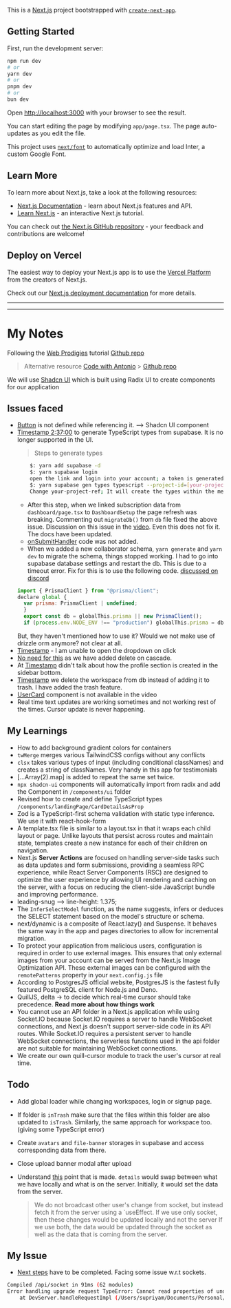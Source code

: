 This is a [Next.js](https://nextjs.org/) project bootstrapped with [`create-next-app`](https://github.com/vercel/next.js/tree/canary/packages/create-next-app).

## Getting Started

First, run the development server:

```bash
npm run dev
# or
yarn dev
# or
pnpm dev
# or
bun dev
```

Open [http://localhost:3000](http://localhost:3000) with your browser to see the result.

You can start editing the page by modifying `app/page.tsx`. The page auto-updates as you edit the file.

This project uses [`next/font`](https://nextjs.org/docs/basic-features/font-optimization) to automatically optimize and load Inter, a custom Google Font.

## Learn More

To learn more about Next.js, take a look at the following resources:

- [Next.js Documentation](https://nextjs.org/docs) - learn about Next.js features and API.
- [Learn Next.js](https://nextjs.org/learn) - an interactive Next.js tutorial.

You can check out [the Next.js GitHub repository](https://github.com/vercel/next.js/) - your feedback and contributions are welcome!

## Deploy on Vercel

The easiest way to deploy your Next.js app is to use the [Vercel Platform](https://vercel.com/new?utm_medium=default-template&filter=next.js&utm_source=create-next-app&utm_campaign=create-next-app-readme) from the creators of Next.js.

Check out our [Next.js deployment documentation](https://nextjs.org/docs/deployment) for more details.

---

---

# My Notes

Following the [Web Prodigies](https://www.youtube.com/watch?v=A3l6YYkXzzg) tutorial
[Github repo](https://github.com/webprodigies/webprodigies-cypress/tree/main)

> Alternative resource
> [Code with Antonio](https://www.youtube.com/watch?v=0OaDyjB9Ib8) > [Github repo](https://github.com/AntonioErdeljac/notion-clone-tutorial)

We will use [Shadcn UI](https://ui.shadcn.com/) which is built using Radix UI to create components for our application

## Issues faced

- [Button](https://youtu.be/A3l6YYkXzzg?t=2585) is not defined while referencing it. --> Shadcn UI component
- [Timestamp 2:37:00](https://youtu.be/A3l6YYkXzzg?t=9428) to generate TypeScript types from supabase. It is no longer supported in the UI.
  > Steps to generate types
  ```bash
      $: yarn add supabase -d
      $: yarn supabase login
      open the link and login into your account; a token is generated
      $: yarn supabase gen types typescript --project-id=[your-project-ref] --schema=storage,public > src/lib/supabase/supabase.types.ts
      Change your-project-ref; It will create the types within the mentioned file
  ```
  - After this step, when we linked subscription data from `dashboard/page.tsx` to `DashboardSetup` the page refresh was breaking.
    Commenting out `migrateDb()` from `db` file fixed the above issue. Discussion on this issue in the [video](https://youtu.be/A3l6YYkXzzg?t=17685). Even this does not fix it. The docs have been updated.
  - [onSubmitHandler](https://youtu.be/A3l6YYkXzzg?t=10646) code was not added.
  - When we added a new collaborator schema, `yarn generate` and `yarn dev` to migrate the schema, things stopped working. I had to go into supabase database settings and restart the db. This is due to a timeout error. Fix for this is to use the following code. [discussed on discord](https://discord.com/channels/1073369006272172123/1187303494781247518)
  ```js
  import { PrismaClient } from "@prisma/client";
  declare global {
    var prisma: PrismaClient | undefined;
    }
    export const db = globalThis.prisma || new PrismaClient();
    if (process.env.NODE_ENV !== "production") globalThis.prisma = db;
  ```
  But, they haven't mentioned how to use it? Would we not make use of drizzle orm anymore? not clear at all.
- [Timestamp](https://youtu.be/A3l6YYkXzzg?t=14236) - I am unable to open the dropdown on click
- [No need for this](https://youtu.be/A3l6YYkXzzg?t=16223) as we have added delete on cascade.
- At [Timestamp](https://youtu.be/A3l6YYkXzzg?t=22405) didn't talk about how the profile section is created in the sidebar bottom.
- [Timestamp](https://youtu.be/A3l6YYkXzzg?t=25582) we delete the workspace from db instead of adding it to trash. I have added the trash feature.
- [UserCard](https://youtu.be/A3l6YYkXzzg?t=34383) component is not available in the video
- Real time text updates are working sometimes and not working rest of the times. Cursor update is never happening.

## My Learnings

- How to add background gradient colors for containers
- `twMerge` merges various TailwindCSS configs without any conflicts
- `clsx` takes various types of input (including conditional classNames) and creates a string of classNames. Very handy in this app for testimonials
- [...Array(2).map] is added to repeat the same set twice.
- `npx shadcn-ui` components will automatically import from radix and add the Component in `/components/ui` folder
- Revised how to create and define TypeScript types `/components/landingPage/CardDetailsAsProp`
- Zod is a TypeScript-first schema validation with static type inference. We use it with react-hook-form
- A template.tsx file is similar to a layout.tsx in that it wraps each child layout or page. Unlike layouts that persist across routes and maintain state, templates create a new instance for each of their children on navigation.
- Next.js **Server Actions** are focused on handling server-side tasks such as data updates and form submissions, providing a seamless RPC experience, while React Server Components (RSC) are designed to optimize the user experience by allowing UI rendering and caching on the server, with a focus on reducing the client-side JavaScript bundle and improving performance.
- leading-snug --> line-height: 1.375;
- The `InferSelectModel` function, as the name suggests, infers or deduces the SELECT statement based on the model's structure or schema.
- next/dynamic is a composite of React.lazy() and Suspense. It behaves the same way in the app and pages directories to allow for incremental migration.
- To protect your application from malicious users, configuration is required in order to use external images. This ensures that only external images from your account can be served from the Next.js Image Optimization API. These external images can be configured with the `remotePatterns` property in your `next.config.js` file
- According to PostgresJS official website, PostgresJS is the fastest fully featured PostgreSQL client for Node.js and Deno.
- QuillJS, delta -> to decide which real-time cursor should take precedence. **Read more about how things work**
- You cannot use an API folder in a Next.js application while using Socket.IO because Socket.IO requires a server to handle WebSocket connections, and Next.js doesn't support server-side code in its API routes. While Socket.IO requires a persistent server to handle WebSocket connections, the serverless functions used in the api folder are not suitable for maintaining WebSocket connections.
- We create our own quill-cursor module to track the user's cursor at real time.

## Todo

- Add global loader while changing workspaces, login or signup page.
- If folder is `inTrash` make sure that the files within this folder are also updated to `isTrash`. Similarly, the same approach for workspace too. (giving some TypeScript error)
- Create `avatars` and `file-banner` storages in supabase and access corresponding data from there.
- Close upload banner modal after upload
- Understand [this](https://youtu.be/A3l6YYkXzzg?t=31556) point that is made. `details` would swap between what we have locally and what is on the server. Initially, it would set the data from the server.

  > We do not broadcast other user's change from socket, but instead fetch it from the server using a `useEffect.
  > If we use only socket, then these changes would be updated locally and not the server
  > If we use both, the data would be updated through the socket as well as the data that is coming from the server.

## My Issue

- [Next steps](https://youtu.be/A3l6YYkXzzg?t=34893) have to be completed. Facing some issue w.r.t sockets.

```bash
Compiled /api/socket in 91ms (62 modules)
Error handling upgrade request TypeError: Cannot read properties of undefined (reading 'bind')
    at DevServer.handleRequestImpl (/Users/supriyam/Documents/Personal/notion-clone/node_modules/next/dist/server/base-server.js:459:50)
```
